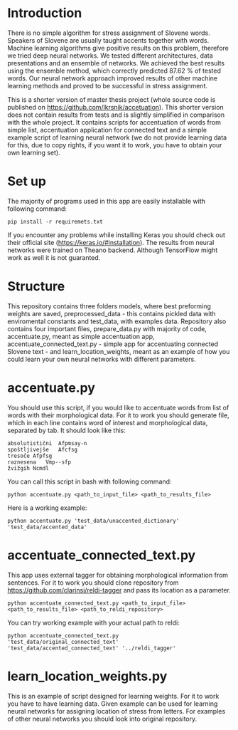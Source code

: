 # Introduction
There is no simple algorithm for stress assignment of Slovene words. Speakers of Slovene are usually taught accents together with words. Machine learning algorithms give positive results on this problem, therefore we tried deep neural networks. We tested different architectures, data presentations and an ensemble of networks. We achieved the best results using the ensemble method, which correctly predicted 87.62 % of tested words. Our neural network approach improved results of other machine learning methods and proved to be successful in stress assignment.

This is a shorter version of master thesis project (whole source code is published on https://github.com/lkrsnik/accetuation). This shorter version does not contain results from tests and is slightly simplified in comparison with the whole project. It contains scripts for accentuation of words from simple list, accentuation application for connected text and a simple example script of learning neural network (we do not provide learning data for this, due to copy rights, if you want it to work, you have to obtain your own learning set).

# Set up
The majority of programs used in this app are easily installable with following command:
```
pip install -r requiremets.txt
```
If you encounter any problems while installing Keras you should check out their official site (https://keras.io/#installation). The results from neural networks were trained on Theano backend. Although TensorFlow might work as well it is not guaranted.

# Structure
This repository contains three folders models, where best preforming weights are saved, preprocessed_data - this contains pickled data with enviromental constants and test_data, with examples data. Repository also contains four important files, prepare_data.py with majority of code, accentuate.py, meant as simple accentuation app, accentuate_connected_text.py - simple app for accentuating connected Slovene text - and learn_location_weights, meant as an example of how you could learn your own neural networks with different parameters.

# accentuate.py
You should use this script, if you would like to accentuate words from list of words with their morphological data. For it to work you should generate file, which in each line contains word of interest and morphological data, separated by tab. It should look like this:
```
absolutistični	Afpmsay-n
spoštljivejše	Afcfsg
tresoče	Afpfsg
raznesena	Vmp--sfp
žvižgih	Ncmdl

```
You can call this script in bash with following command:
```
python accentuate.py <path_to_input_file> <path_to_results_file>
```
Here is a working example:
```
python accentuate.py 'test_data/unaccented_dictionary' 'test_data/accented_data'
```

# accentuate_connected_text.py
This app uses external tagger for obtaining morphological information from sentences. For it to work you should clone repository from https://github.com/clarinsi/reldi-tagger and pass its location as a parameter.
```
python accentuate_connected_text.py <path_to_input_file> <path_to_results_file> <path_to_reldi_repository>
```
You can try working example with your actual path to reldi:
```
python accentuate_connected_text.py 'test_data/original_connected_text' 'test_data/accented_connected_text' '../reldi_tagger'
```

# learn_location_weights.py
This is an example of script designed for learning weights. For it to work you have to have learning data. Given example can be used for learning neural networks for assigning location of stress from letters. For examples of other neural networks you should look into original repository.
